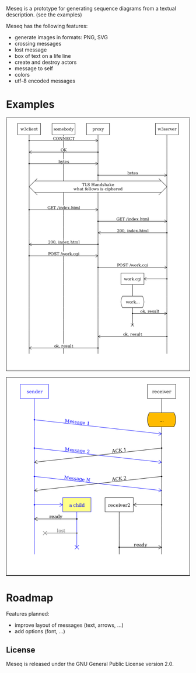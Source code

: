 
Meseq is a prototype for generating sequence diagrams from a textual description.
(see the examples)

Meseq has the following features:
- generate images in formats: PNG, SVG
- crossing messages
- lost message
- box of text on a life line
- create and destroy actors
- message to self
- colors
- utf-8 encoded messages

# Examples

![Example 1](https://raw.githubusercontent.com/goeb/meseq/master/examples/example_web.msq.png)

![Example with colors](https://raw.githubusercontent.com/goeb/meseq/master/examples/example_color.msq.png)

# Roadmap

Features planned:

* improve layout of messages (text, arrows, ...)
* add options (font, ...)


## License

Meseq is released under the GNU General Public License version 2.0.

